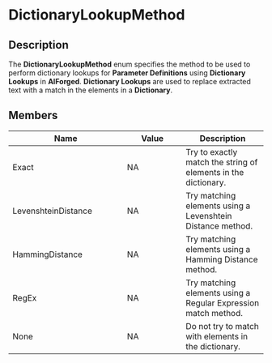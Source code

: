 # DictionaryLookupMethod

## Description

The **DictionaryLookupMethod** enum specifies the method to be used to perform dictionary lookups for **Parameter Definitions** using **Dictionary Lookups** in **AIForged**. **Dictionary Lookups** are used to replace extracted text with a match in the elements in a **Dictionary**.

## Members

<table><thead><tr><th width="210.33333333333331">Name</th><th width="100">Value</th><th>Description</th></tr></thead><tbody><tr><td>Exact</td><td>NA</td><td>Try to exactly match the string of elements in the dictionary.</td></tr><tr><td>LevenshteinDistance</td><td>NA</td><td>Try matching elements using a Levenshtein Distance method.</td></tr><tr><td>HammingDistance</td><td>NA</td><td>Try matching elements using a Hamming Distance method.</td></tr><tr><td>RegEx</td><td>NA</td><td>Try matching elements using a Regular Expression match method.</td></tr><tr><td>None</td><td>NA</td><td>Do not try to match with elements in the dictionary.</td></tr></tbody></table>
